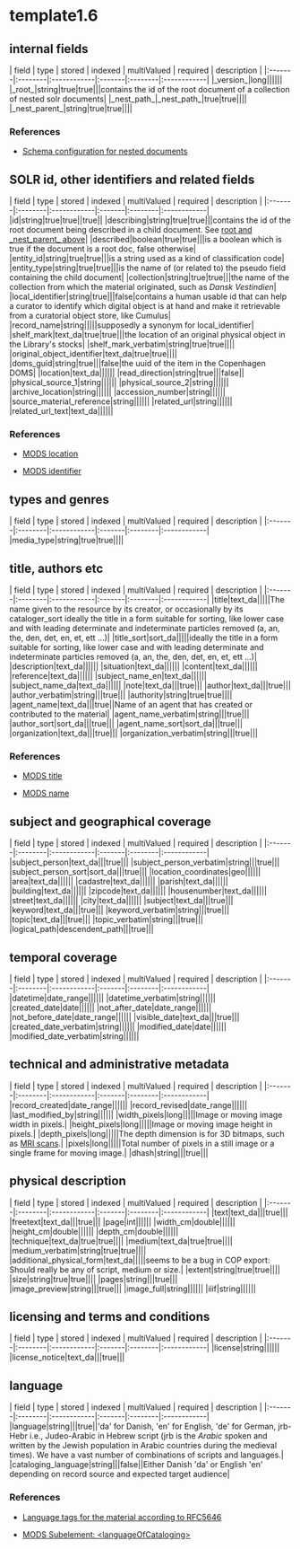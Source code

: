 # template1.6

## internal fields 
      


| field  | type | stored | indexed | multiValued | required | description |
|:-------|:--------|:------------|:-------|:--------|:------------|
|\_version\_|long||||||
|\_root\_|string|true|true|||contains the id of the root document of a collection of nested solr documents|
|\_nest\_path\_|\_nest\_path\_|true|true||||
|\_nest\_parent\_|string|true|true||||
    

### References
  

* [Schema configuration for nested documents](https://solr.apache.org/guide/8_10/indexing-nested-documents.html#schema-configuration) 


## SOLR id, other identifiers and related fields 
      


| field  | type | stored | indexed | multiValued | required | description |
|:-------|:--------|:------------|:-------|:--------|:------------|
|id|string|true|true||true||
|describing|string|true|true|||contains the id of the root document being described in a child document. See [root and \_nest\_parent\_ above](#internal-fields)|
|described|boolean|true|true|||is a boolean which is true if the document is a root doc, false otherwise|
|entity\_id|string|true|true|||is a string used as a kind of classification code|
|entity\_type|string|true|true|||is the name of (or related to) the pseudo field containing the child document|
|collection|string|true|true|||the name of the collection from which the material originated, such as _Dansk Vestindien_|
|local\_identifier|string|true|||false|contains a human usable id that can help a curator to identify which digital object is at hand and make it retrievable from a curatorial object store, like Cumulus|
|record\_name|string|||||supposedly a synonym for local_identifier|
|shelf\_mark|text\_da|true|true|||the location of an original physical object in the Library's stocks|
|shelf\_mark\_verbatim|string|true|true||||
|original\_object\_identifier|text\_da|true|true||||
|doms\_guid|string|true|||false|the uuid of the item in the Copenhagen DOMS|
|location|text\_da||||||
|read\_direction|string|true|||false||
|physical\_source\_1|string||||||
|physical\_source\_2|string||||||
|archive\_location|string||||||
|accession\_number|string||||||
|source\_material\_reference|string||||||
|related\_url|string||||||
|related\_url\_text|text\_da||||||
    

### References
  

* [MODS location](https://www.loc.gov/standards/mods/userguide/location.html#shelflocator) 

* [MODS identifier](https://www.loc.gov/standards/mods/userguide/identifier.html) 


## types and genres 
      


| field  | type | stored | indexed | multiValued | required | description |
|:-------|:--------|:------------|:-------|:--------|:------------|
|media\_type|string|true|true||||


## title, authors etc 
      


| field  | type | stored | indexed | multiValued | required | description |
|:-------|:--------|:------------|:-------|:--------|:------------|
|title|text\_da|||||The name given to the resource by its creator, or occasionally by its cataloger_sort ideally the title in a form suitable for sorting, like lower case and with leading determinate and indeterminate particles removed (a, an, the, den, det, en, et, ett ...)|
|title\_sort|sort\_da|||||ideally the title in a form suitable for sorting, like lower case and with leading determinate and indeterminate particles removed (a, an, the, den, det, en, et, ett ...)|
|description|text\_da||||||
|situation|text\_da||||||
|content|text\_da||||||
|reference|text\_da||||||
|subject\_name\_en|text\_da||||||
|subject\_name\_da|text\_da||||||
|note|text\_da|||true|||
|author|text\_da|||true|||
|author\_verbatim|string|||true|||
|authority|string|true|true||||
|agent\_name|text\_da|||true||Name of an agent that has created or contributed to the material|
|agent\_name\_verbatim|string|||true|||
|author\_sort|sort\_da|||true|||
|agent\_name\_sort|sort\_da|||true|||
|organization|text\_da|||true|||
|organization\_verbatim|string|||true|||
    

### References
  

* [MODS title](https://www.loc.gov/standards/mods/userguide/titleinfo.html) 

* [MODS name](https://www.loc.gov/standards/mods/userguide/name.html) 


## subject and geographical coverage 
      


| field  | type | stored | indexed | multiValued | required | description |
|:-------|:--------|:------------|:-------|:--------|:------------|
|subject\_person|text\_da|||true|||
|subject\_person\_verbatim|string|||true|||
|subject\_person\_sort|sort\_da|||true|||
|location\_coordinates|geo||||||
|area|text\_da||||||
|cadastre|text\_da||||||
|parish|text\_da||||||
|building|text\_da||||||
|zipcode|text\_da||||||
|housenumber|text\_da||||||
|street|text\_da||||||
|city|text\_da||||||
|subject|text\_da|||true|||
|keyword|text\_da|||true|||
|keyword\_verbatim|string|||true|||
|topic|text\_da|||true|||
|topic\_verbatim|string|||true|||
|logical\_path|descendent\_path|||true|||


## temporal coverage 
      


| field  | type | stored | indexed | multiValued | required | description |
|:-------|:--------|:------------|:-------|:--------|:------------|
|datetime|date\_range||||||
|datetime\_verbatim|string||||||
|created\_date|date||||||
|not\_after\_date|date\_range||||||
|not\_before\_date|date\_range||||||
|visible\_date|text\_da|||true|||
|created\_date\_verbatim|string||||||
|modified\_date|date||||||
|modified\_date\_verbatim|string||||||


## technical and administrative metadata 
      


| field  | type | stored | indexed | multiValued | required | description |
|:-------|:--------|:------------|:-------|:--------|:------------|
|record\_created|date\_range||||||
|record\_revised|date\_range||||||
|last\_modified\_by|string||||||
|width\_pixels|long|||||Image or moving image width in pixels.|
|height\_pixels|long|||||Image or moving image height in pixels.|
|depth\_pixels|long|||||The depth dimension is for 3D bitmaps, such as [MRI scans](https://en.wikipedia.org/wiki/Magnetic_resonance_imaging).|
|pixels|long|||||Total number of pixels in a still image or a single frame for moving image.|
|dhash|string|||true|||


## physical description 
      


| field  | type | stored | indexed | multiValued | required | description |
|:-------|:--------|:------------|:-------|:--------|:------------|
|text|text\_da|||true|||
|freetext|text\_da|||true|||
|page|int||||||
|width\_cm|double||||||
|height\_cm|double||||||
|depth\_cm|double||||||
|technique|text\_da|true|true||||
|medium|text\_da|true|true||||
|medium\_verbatim|string|true|true||||
|additional\_physical\_form|text\_da|||||seems to be a bug in COP export: Should really be any of script, medium or size.|
|extent|string|true|true||||
|size|string|true|true||||
|pages|string|||true|||
|image\_preview|string|||true|||
|image\_full|string||||||
|iiif|string||||||


## licensing and terms and conditions 
      


| field  | type | stored | indexed | multiValued | required | description |
|:-------|:--------|:------------|:-------|:--------|:------------|
|license|string||||||
|license\_notice|text\_da|||true|||


## language 
      


| field  | type | stored | indexed | multiValued | required | description |
|:-------|:--------|:------------|:-------|:--------|:------------|
|language|string|||true||'da' for Danish, 'en' for English, 'de' for German, jrb-Hebr i.e., Judeo-Arabic in Hebrew script (jrb is the *Arabic* spoken and written by the Jewish population in Arabic countries during the medieval times). We have a vast number of combinations of scripts and languages.|
|cataloging\_language|string|||false||Either Danish 'da' or English 'en' depending on record source and expected target audience|
    

### References
  

* [Language tags for the material according to RFC5646](https://datatracker.ietf.org/doc/html/rfc5646) 

* [MODS Subelement: &lt;languageOfCataloging>](https://www.loc.gov/standards/mods/userguide/recordinfo.html#languageofcataloging) 

